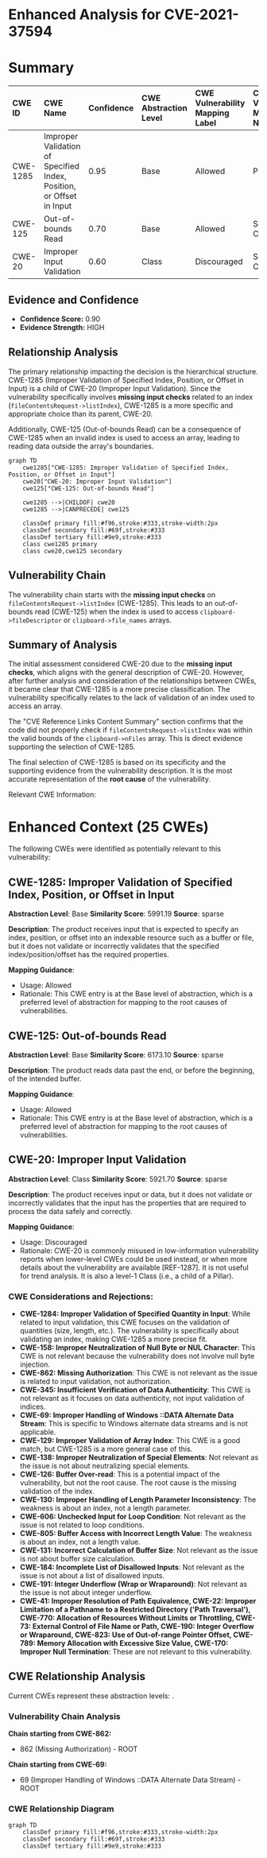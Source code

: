 # Enhanced Analysis for CVE-2021-37594

# Summary
| CWE ID  | CWE Name                                                        | Confidence | CWE Abstraction Level | CWE Vulnerability Mapping Label | CWE-Vulnerability Mapping Notes |
| :-------- | :-------------------------------------------------------------- | :---------- | :---------------------- | :------------------------------ | :------------------------------ |
| CWE-1285 | Improper Validation of Specified Index, Position, or Offset in Input | 0.95      | Base                    | Allowed                         | Primary CWE                     |
| CWE-125  | Out-of-bounds Read                                            | 0.70      | Base                    | Allowed                         | Secondary Candidate             |
| CWE-20   | Improper Input Validation                                       | 0.60      | Class                   | Discouraged                     | Secondary Candidate             |

## Evidence and Confidence

*   **Confidence Score:** 0.90
*   **Evidence Strength:** HIGH

## Relationship Analysis
The primary relationship impacting the decision is the hierarchical structure. CWE-1285 (Improper Validation of Specified Index, Position, or Offset in Input) is a child of CWE-20 (Improper Input Validation). Since the vulnerability specifically involves **missing input checks** related to an index (`fileContentsRequest->listIndex`), CWE-1285 is a more specific and appropriate choice than its parent, CWE-20.

Additionally, CWE-125 (Out-of-bounds Read) can be a consequence of CWE-1285 when an invalid index is used to access an array, leading to reading data outside the array's boundaries.

```mermaid
graph TD
    cwe1285["CWE-1285: Improper Validation of Specified Index, Position, or Offset in Input"]
    cwe20["CWE-20: Improper Input Validation"]
    cwe125["CWE-125: Out-of-bounds Read"]
    
    cwe1285 -->|CHILDOF| cwe20
    cwe1285 -->|CANPRECEDE| cwe125
    
    classDef primary fill:#f96,stroke:#333,stroke-width:2px
    classDef secondary fill:#69f,stroke:#333
    classDef tertiary fill:#9e9,stroke:#333
    class cwe1285 primary
    class cwe20,cwe125 secondary
```

## Vulnerability Chain
The vulnerability chain starts with the **missing input checks** on `fileContentsRequest->listIndex` (CWE-1285). This leads to an out-of-bounds read (CWE-125) when the index is used to access `clipboard->fileDescriptor` or `clipboard->file_names` arrays.

## Summary of Analysis
The initial assessment considered CWE-20 due to the **missing input checks**, which aligns with the general description of CWE-20. However, after further analysis and consideration of the relationships between CWEs, it became clear that CWE-1285 is a more precise classification. The vulnerability specifically relates to the lack of validation of an index used to access an array.

The "CVE Reference Links Content Summary" section confirms that the code did not properly check if `fileContentsRequest->listIndex` was within the valid bounds of the `clipboard->nFiles` array. This is direct evidence supporting the selection of CWE-1285.

The final selection of CWE-1285 is based on its specificity and the supporting evidence from the vulnerability description. It is the most accurate representation of the **root cause** of the vulnerability.

Relevant CWE Information:

# Enhanced Context (25 CWEs)
The following CWEs were identified as potentially relevant to this vulnerability:

## CWE-1285: Improper Validation of Specified Index, Position, or Offset in Input
**Abstraction Level**: Base
**Similarity Score**: 5991.19
**Source**: sparse

**Description**:
The product receives input that is expected to specify an index, position, or offset into an indexable resource such as a buffer or file, but it does not validate or incorrectly validates that the specified index/position/offset has the required properties.

**Mapping Guidance**:
- Usage: Allowed
- Rationale: This CWE entry is at the Base level of abstraction, which is a preferred level of abstraction for mapping to the root causes of vulnerabilities.

## CWE-125: Out-of-bounds Read
**Abstraction Level**: Base
**Similarity Score**: 6173.10
**Source**: sparse

**Description**:
The product reads data past the end, or before the beginning, of the intended buffer.

**Mapping Guidance**:
- Usage: Allowed
- Rationale: This CWE entry is at the Base level of abstraction, which is a preferred level of abstraction for mapping to the root causes of vulnerabilities.

## CWE-20: Improper Input Validation
**Abstraction Level**: Class
**Similarity Score**: 5921.70
**Source**: sparse

**Description**:
The product receives input or data, but it does
        not validate or incorrectly validates that the input has the
        properties that are required to process the data safely and
        correctly.

**Mapping Guidance**:
- Usage: Discouraged
- Rationale: CWE-20 is commonly misused in low-information vulnerability reports when lower-level CWEs could be used instead, or when more details about the vulnerability are available [REF-1287]. It is not useful for trend analysis. It is also a level-1 Class (i.e., a child of a Pillar).

### CWE Considerations and Rejections:

*   **CWE-1284: Improper Validation of Specified Quantity in Input**: While related to input validation, this CWE focuses on the validation of quantities (size, length, etc.). The vulnerability is specifically about validating an index, making CWE-1285 a more precise fit.
*   **CWE-158: Improper Neutralization of Null Byte or NUL Character**: This CWE is not relevant because the vulnerability does not involve null byte injection.
*   **CWE-862: Missing Authorization**: This CWE is not relevant as the issue is related to input validation, not authorization.
*   **CWE-345: Insufficient Verification of Data Authenticity**: This CWE is not relevant as it focuses on data authenticity, not input validation of indices.
*   **CWE-69: Improper Handling of Windows ::DATA Alternate Data Stream**: This is specific to Windows alternate data streams and is not applicable.
*   **CWE-129: Improper Validation of Array Index**: This CWE is a good match, but CWE-1285 is a more general case of this.
*   **CWE-138: Improper Neutralization of Special Elements**: Not relevant as the issue is not about neutralizing special elements.
*   **CWE-126: Buffer Over-read**: This is a potential impact of the vulnerability, but not the root cause. The root cause is the missing validation of the index.
*   **CWE-130: Improper Handling of Length Parameter Inconsistency**: The weakness is about an index, not a length parameter.
*   **CWE-606: Unchecked Input for Loop Condition**: Not relevant as the issue is not related to loop conditions.
*   **CWE-805: Buffer Access with Incorrect Length Value**: The weakness is about an index, not a length value.
*   **CWE-131: Incorrect Calculation of Buffer Size**: Not relevant as the issue is not about buffer size calculation.
*   **CWE-184: Incomplete List of Disallowed Inputs**: Not relevant as the issue is not about a list of disallowed inputs.
*   **CWE-191: Integer Underflow (Wrap or Wraparound)**: Not relevant as the issue is not about integer underflow.
*    **CWE-41: Improper Resolution of Path Equivalence, CWE-22: Improper Limitation of a Pathname to a Restricted Directory ('Path Traversal'), CWE-770: Allocation of Resources Without Limits or Throttling, CWE-73: External Control of File Name or Path, CWE-190: Integer Overflow or Wraparound, CWE-823: Use of Out-of-range Pointer Offset, CWE-789: Memory Allocation with Excessive Size Value, CWE-170: Improper Null Termination**: These are not relevant to this vulnerability.


## CWE Relationship Analysis

Current CWEs represent these abstraction levels: .


### Vulnerability Chain Analysis

**Chain starting from CWE-862:**
- 862 (Missing Authorization) - ROOT


**Chain starting from CWE-69:**
- 69 (Improper Handling of Windows ::DATA Alternate Data Stream) - ROOT



### CWE Relationship Diagram

```mermaid
graph TD
    classDef primary fill:#f96,stroke:#333,stroke-width:2px
    classDef secondary fill:#69f,stroke:#333
    classDef tertiary fill:#9e9,stroke:#333
```